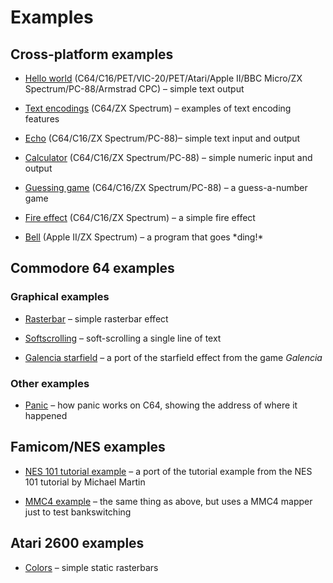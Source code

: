 # Examples

## Cross-platform examples

* [Hello world](crossplatform/hello_world.mfk) (C64/C16/PET/VIC-20/PET/Atari/Apple II/BBC Micro/ZX Spectrum/PC-88/Armstrad CPC) – simple text output

* [Text encodings](crossplatform/text_encodings.mfk) (C64/ZX Spectrum) – examples of text encoding features

* [Echo](crossplatform/echo.mfk) (C64/C16/ZX Spectrum/PC-88)– simple text input and output

* [Calculator](crossplatform/calculator.mfk) (C64/C16/ZX Spectrum/PC-88) – simple numeric input and output

* [Guessing game](crossplatform/guess.mfk) (C64/C16/ZX Spectrum/PC-88) – a guess-a-number game

* [Fire effect](crossplatform/fire.mfk) (C64/C16/ZX Spectrum) – a simple fire effect

* [Bell](crossplatform/bell.mfk) (Apple II/ZX Spectrum) – a program that goes \*ding!\*

## Commodore 64 examples

### Graphical examples

* [Rasterbar](c64/rasterbar.mfk) – simple rasterbar effect

* [Softscrolling](c64/softscroll.mfk) – soft-scrolling a single line of text

* [Galencia starfield](c64/galencia.mfk) – a port of the starfield effect from the game *Galencia* 

### Other examples

* [Panic](c64/panic_test.mfk) – how panic works on C64, showing the address of where it happened

## Famicom/NES examples

* [NES 101 tutorial example](nes/nestest.mfk) – a port of the tutorial example from the NES 101 tutorial by Michael Martin

* [MMC4 example](nes/nestest_mmc4.mfk) – the same thing as above, but uses a MMC4 mapper just to test bankswitching

## Atari 2600 examples

* [Colors](vcs/colors.mfk) – simple static rasterbars
